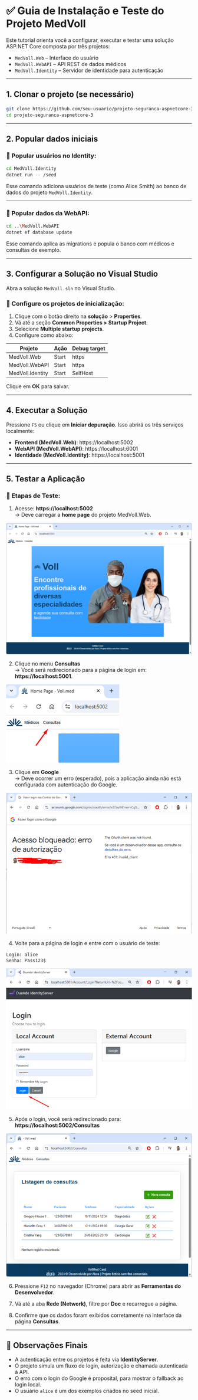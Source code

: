 # ✅ Guia de Instalação e Teste do Projeto MedVoll

Este tutorial orienta você a configurar, executar e testar uma solução ASP.NET Core composta por três projetos:

- `MedVoll.Web` – Interface do usuário
- `MedVoll.WebAPI` – API REST de dados médicos
- `MedVoll.Identity` – Servidor de identidade para autenticação

---

## 1. Clonar o projeto (se necessário)

```bash
git clone https://github.com/seu-usuario/projeto-seguranca-aspnetcore-3.git
cd projeto-seguranca-aspnetcore-3
```

---

## 2. Popular dados iniciais

### 🔸 Popular usuários no Identity:

```bash
cd MedVoll.Identity
dotnet run -- /seed
```

Esse comando adiciona usuários de teste (como Alice Smith) ao banco de dados do projeto `MedVoll.Identity`.

---

### 🔸 Popular dados da WebAPI:

```bash
cd ..\MedVoll.WebAPI
dotnet ef database update
```

Esse comando aplica as migrations e popula o banco com médicos e consultas de exemplo.

---

## 3. Configurar a Solução no Visual Studio

Abra a solução `MedVoll.sln` no Visual Studio.

### 🔧 Configure os projetos de inicialização:

1. Clique com o botão direito na **solução** > **Properties**.
2. Vá até a seção **Common Properties > Startup Project**.
3. Selecione **Multiple startup projects**.
4. Configure como abaixo:

| Projeto              | Ação     | Debug target |
|----------------------|----------|--------------|
| MedVoll.Web          | Start    | https        |
| MedVoll.WebAPI       | Start    | https        |
| MedVoll.Identity     | Start    | SelfHost     |

Clique em **OK** para salvar.

---

## 4. Executar a Solução

Pressione `F5` ou clique em **Iniciar depuração**. Isso abrirá os três serviços localmente:

- **Frontend (MedVoll.Web)**: https://localhost:5002  
- **WebAPI (MedVoll.WebAPI)**: https://localhost:6001  
- **Identidade (MedVoll.Identity)**: https://localhost:5001  

---

## 5. Testar a Aplicação

### 🔹 Etapas de Teste:

1. Acesse: **https://localhost:5002**  
   → Deve carregar a **home page** do projeto MedVoll.Web.

![](img/image01.png)

2. Clique no menu **Consultas**  
   → Você será redirecionado para a página de login em: **https://localhost:5001**.

![alt text](img/image02.png)

3. Clique em **Google**  
   → Deve ocorrer um erro (esperado), pois a aplicação ainda não está configurada com autenticação do Google.

![alt text](img/image03.png)   

4. Volte para a página de login e entre com o usuário de teste:

```
Login: alice  
Senha: Pass123$
```

![alt text](img/image04.png)

5. Após o login, você será redirecionado para:  
   **https://localhost:5002/Consultas**

![alt text](img/image05.png)

6. Pressione `F12` no navegador (Chrome) para abrir as **Ferramentas do Desenvolvedor**.

7. Vá até a aba **Rede (Network)**, filtre por **Doc** e recarregue a página.

8. Confirme que os dados foram exibidos corretamente na interface da página **Consultas**.

---

## 📝 Observações Finais

- A autenticação entre os projetos é feita via **IdentityServer**.
- O projeto simula um fluxo de login, autorização e chamada autenticada à API.
- O erro com o login do Google é proposital, para mostrar o fallback ao login local.
- O usuário `alice` é um dos exemplos criados no seed inicial.
